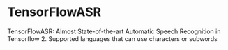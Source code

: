 # TensorFlowASR
TensorFlowASR: Almost State-of-the-art Automatic Speech Recognition in Tensorflow 2. Supported languages that can use characters or subwords
